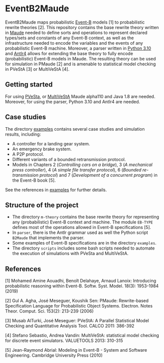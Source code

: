 # EventB2Maude

EventB2Maude maps probabilistic [Event-B](http://www.event-b.org/) models [1]
to probabilistic rewrite theories [2]. This repository contains the base
rewrite theory written in
[Maude](http://maude.cs.illinois.edu/w/index.php/The_Maude_System) needed to
define sorts and operations to represent declared types/sets and constants of
any Event-B context, as well as the infrastructure needed to encode the
variables and the events of any probabilistic Event-B machine. Moreover, a
parser written in [Python
3.10](https://www.python.org/downloads/release/python-3100/) and
[Antlr4](https://pypi.org/project/antlr4-python3-runtime/) allows for extending
the base theory to fully encode (probabilistic) Event-B models in Maude.  The
resulting theory can be used for simulation in PMaude [2] and is amenable to
statistical model checking in PVeStA [3] or MultiVeStA [4]. 

## Getting started

For using [PVeSta](http://maude.cs.uiuc.edu/tools/pvesta/), or
[MultiVeStA](https://sysma.imtlucca.it/tools/tool_multivesta/) Maude alpha110
and Java 1.8 are needed. Moreover, for using the parser, Python 3.10 and Antlr4
are needed. 

## Case studies

The directory [examples](./examples) contains several case studies and
simulation results, including:
- A controller for a landing gear system.
- An emergency brake system.
- A P2P protocol.
- Different variants of a bounded retransmission protocol. 
- Models in Chapters 2 (*Controlling cars on a bridge*), 3 (*A mechanical
  press controller*), 4 (*A simple file transfer protocol*), 6 (*Bounded
  re-transmission protocol*) and 7 (*Development of a concurrent program*) in
  the Event-B book [5]. 

See the references in [examples](./examples) for further details. 

## Structure of the project
- The directory `m-theory` contains the base rewrite theory for representing
  any (probabilistic) Event-B context and machine. The module `EB-TYPE` defines
  most of the operations allowed in Event-B specifications [5].
- In `parser`, there is the Antlr grammar used as well the Python script
  `B2Maude` that implements the parser. 
- Some examples of Event-B specifications are in the directory `examples`.
- The directory `scripts` includes some bash scripts needed to automate the
  execution of simulations with PVeSta and MultiVeStA.

## References
[1] Mohamed Amine Aouadhi, Benoît Delahaye, Arnaud Lanoix: Introducing
probabilistic reasoning within Event-B. Softw. Syst. Model. 18(3): 1953-1984
(2019)

[2] Gul A. Agha, José Meseguer, Koushik Sen: PMaude: Rewrite-based
Specification Language for Probabilistic Object Systems. Electron. Notes Theor.
Comput. Sci. 153(2): 213-239 (2006)

[3] Musab AlTurki, José Meseguer: PVeStA: A Parallel Statistical Model Checking
and Quantitative Analysis Tool. CALCO 2011: 386-392

[4] Stefano Sebastio, Andrea Vandin: MultiVeStA: statistical model checking for
discrete event simulators. VALUETOOLS 2013: 310-315

[5] Jean-Raymond Abrial: Modeling in Event-B - System and Software Engineering.
Cambridge University Press (2010) 
